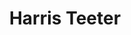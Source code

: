 ---
title: "Harris Teeter"
url: /wilmington/harris-teeter-south-college-road-2/
shop: Supermarkt
---